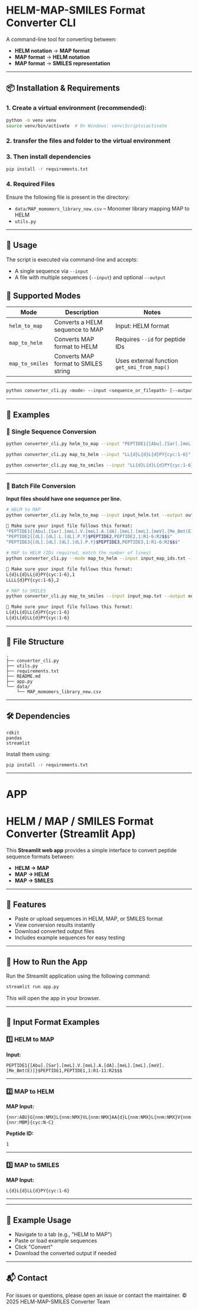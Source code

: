 # HELM-MAP-SMILES Format Converter CLI

A command-line tool for converting between:

- **HELM notation** → **MAP format**
- **MAP format** → **HELM notation**
- **MAP format** → **SMILES representation**

---

## 📦 Installation & Requirements

### 1. Create a virtual environment (recommended):

```bash
python -m venv venv
source venv/bin/activate  # On Windows: venv\Scripts\activate
```

### 2. transfer the files and folder to the virtual environment

### 3. Then install dependencies

```bash
pip install -r requirements.txt
```

### 4. Required Files

Ensure the following file is present in the directory:

- `data/MAP_momomers_library_new.csv` – Monomer library mapping MAP to HELM
- `utils.py`

---

## 🚀 Usage

The script is executed via command-line and accepts:

- A single sequence via `--input`
- A file with multiple sequences (`--input`) and optional `--output`

## 🔁 Supported Modes

| Mode            | Description                          | Notes                                       |
| --------------- | ------------------------------------ | ------------------------------------------- |
| `helm_to_map`   | Converts a HELM sequence to MAP      | Input: HELM format                          |
| `map_to_helm`   | Converts MAP format to HELM          | Requires `--id` for peptide IDs             |
| `map_to_smiles` | Converts MAP format to SMILES string | Uses external function `get_smi_from_map()` |

---

```bash
python converter_cli.py <mode> --input <sequence_or_filepath> [--output <output_file>] [--id <peptide_id>]
```

---



## 🧪 Examples

### 🧬 Single Sequence Conversion

```bash
python converter_cli.py helm_to_map --input "PEPTIDE1{[Abu].[Sar].[meL].V.[meL].A.[dA].[meL].[meL].[meV].[Me_Bmt(E)]}$PEPTIDE1,PEPTIDE1,1:R1-11:R2$$$"

python converter_cli.py map_to_helm --input "LL{d}L{d}L{d}PY{cyc:1-6}" --id 1

python converter_cli.py map_to_smiles --input "LL{d}L{d}L{d}PY{cyc:1-6}"
```

---

### 📁 Batch File Conversion

**Input files should have one sequence per line.**

```bash
# HELM to MAP
python converter_cli.py helm_to_map --input input_helm.txt --output output_map.txt

📌 Make sure your input file follows this format:
"PEPTIDE1{[Abu].[Sar].[meL].V.[meL].A.[dA].[meL].[meL].[meV].[Me_Bmt(E)]}$PEPTIDE1,PEPTIDE1,1:R1-11:R2$$$"
"PEPTIDE2{[dL].[dL].L.[dL].P.Y}$PEPTIDE2,PEPTIDE2,1:R1-6:R2$$$"
"PEPTIDE3{[dL].[dL].[dL].[dL].P.Y}$PEPTIDE3,PEPTIDE3,1:R1-6:R2$$$"

# MAP to HELM (IDs required, match the number of lines)
python converter_cli.py --mode map_to_helm --input input_map_ids.txt --output output_helm.txt

📌 Make sure your input file follows this format:
L{d}L{d}LL{d}PY{cyc:1-6},1
LLLL{d}PY{cyc:1-6},2

# MAP to SMILES
python converter_cli.py map_to_smiles --input input_map.txt --output output_smiles.txt

📌 Make sure your input file follows this format:
L{d}L{d}LL{d}PY{cyc:1-6}
L{d}L{d}LL{d}PY{cyc:1-6}
```

---

## 🧱 File Structure

```
.
├── converter_cli.py
├── utils.py
├── requirements.txt
├── README.md
├── app.py
└── data/
    └── MAP_momomers_library_new.csv
```

---

## 🛠 Dependencies

```
rdkit
pandas
streamlit
```

Install them using:

```bash
pip install -r requirements.txt
```

---

# APP
# HELM / MAP / SMILES Format Converter (Streamlit App)

This **Streamlit web app** provides a simple interface to convert peptide sequence formats between:

- **HELM → MAP**
- **MAP → HELM**
- **MAP → SMILES**

---

## 🚀 Features

- Paste or upload sequences in HELM, MAP, or SMILES format
- View conversion results instantly
- Download converted output files
- Includes example sequences for easy testing

---

## 🧠 How to Run the App

Run the Streamlit application using the following command:

```bash
streamlit run app.py
```

This will open the app in your browser.

---

## 📝 Input Format Examples

### 1️⃣ HELM to MAP

**Input:**

```
PEPTIDE1{[Abu].[Sar].[meL].V.[meL].A.[dA].[meL].[meL].[meV].[Me_Bmt(E)]}$PEPTIDE1,PEPTIDE1,1:R1-11:R2$$$
```

---

### 2️⃣ MAP to HELM

**MAP Input:**

```
{nnr:ABU}G{nnm:NMX}L{nnm:NMX}VL{nnm:NMX}AA{d}L{nnm:NMX}L{nnm:NMX}V{nnm:NMX}{nnr:MBM}{cyc:N-C}

```

**Peptide ID:**

```
1
```

---

### 3️⃣ MAP to SMILES

**MAP Input:**

```
L{d}L{d}LL{d}PY{cyc:1-6}
```

---
---

## 🧪 Example Usage

- Navigate to a tab (e.g., "HELM to MAP")
- Paste or load example sequences
- Click "Convert"
- Download the converted output if needed

---


## 📬 Contact

For issues or questions, please open an issue or contact the maintainer.
© 2025 HELM-MAP-SMILES Converter Team
